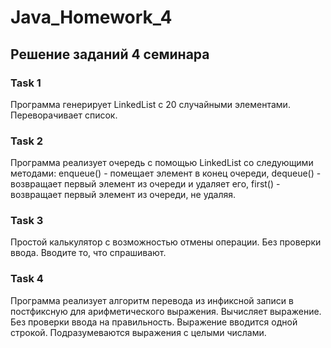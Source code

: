 # Java_Homework_4

## Решение заданий 4 семинара

### Task 1

Программа генерирует LinkedList с 20 случайными элементами. Переворачивает список.

### Task 2

Программа реализует очередь с помощью LinkedList со следующими методами:
enqueue() - помещает элемент в конец очереди, dequeue() - возвращает первый элемент из очереди и удаляет его, first() - возвращает первый элемент из очереди, не удаляя.

### Task 3

Простой калькулятор с возможностью отмены операции. Без проверки ввода. Вводите то, что спрашивают.

### Task 4

Программа реализует алгоритм перевода из инфиксной записи в постфиксную для арифметического выражения. Вычисляет выражение. Без проверки ввода на правильность. Выражение вводится одной строкой. Подразумеваются выражения с целыми числами.
